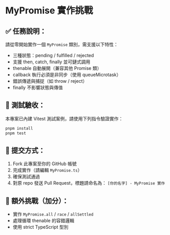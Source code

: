 # MyPromise 實作挑戰

## ✅ 任務說明：

請從零開始實作一個 `MyPromise` 類別，需支援以下特性：

- 三種狀態：pending / fulfilled / rejected
- 支援 then, catch, finally 並可鏈式調用
- thenable 自動展開（兼容其他 Promise 類）
- callback 執行必須是非同步（使用 queueMicrotask）
- 錯誤傳遞與捕捉（如 throw / reject）
- finally 不影響狀態與傳值

## 🧪 測試驗收：

本專案已內建 Vitest 測試案例，請使用下列指令驗證實作：

```bash
pnpm install
pnpm test
```

## 🚀 提交方式：

1. Fork 此專案至你的 GitHub 帳號
2. 完成實作（請編輯 `MyPromise.ts`）
3. 確保測試通過
4. 對原 repo 發送 Pull Request，標題請命名為：
   `[你的名字] - MyPromise 實作`

## 📌 額外挑戰（加分）：

- 實作 `MyPromise.all` / `race` / `allSettled`
- 處理循環 thenable 的容錯邏輯
- 使用 strict TypeScript 型別
